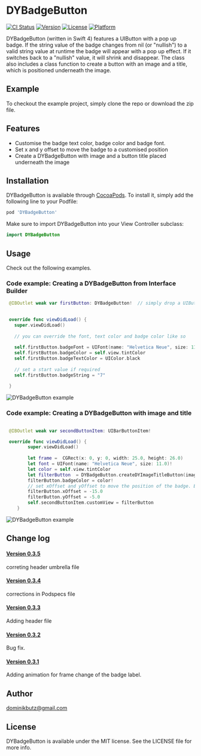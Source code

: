 # DYBadgeButton

[![CI Status](http://img.shields.io/travis/dominikbutz/DYBadgeButton.svg?style=flat)](https://travis-ci.org/dominikbutz/DYBadgeButton)
[![Version](https://img.shields.io/cocoapods/v/DYBadgeButton.svg?style=flat)](http://cocoapods.org/pods/DYBadgeButton)
[![License](https://img.shields.io/cocoapods/l/DYBadgeButton.svg?style=flat)](http://cocoapods.org/pods/DYBadgeButton)
[![Platform](https://img.shields.io/cocoapods/p/DYBadgeButton.svg?style=flat)](http://cocoapods.org/pods/DYBadgeButton)


 DYBadgeButton (written in Swift 4) features a UIButton with a pop up badge. If the string value of the badge changes from nil (or "nullish") to a valid string value at runtime the badge will appear with a pop up effect. If it switches back to a "nullish" value, it will shrink and disappear.
The class also includes a class function to create a button with an image and a title, which is positioned underneath the image. 

## Example

To checkout the example project, simply clone the repo or download the zip file. 

## Features

* Customise the badge text color, badge color and badge font.
* Set x and y offset to move the badge to a customised position
* Create a DYBadgeButton with image and a button title placed underneath the image

## Installation

DYBadgeButton is available through [CocoaPods](https://cocoapods.org/?q=dybadgebutton). To install
it, simply add the following line to your Podfile:

```ruby
pod 'DYBadgeButton'
```

Make sure to import DYBadgeButton into your View Controller subclass:

```Swift
import DYBadgeButton
```

## Usage

Check out the following examples.

### Code example: Creating a DYBadgeButton from Interface Builder


```Swift
 @IBOutlet weak var firstButton: DYBadgeButton!  // simply drop a UIButton into the VC from interface builder in storyboard  and set the class to DYBadgeButton
 

 override func viewDidLoad() {
   super.viewDidLoad()
   
   // you can override the font, text color and badge color like so
   
   self.firstButton.badgeFont = UIFont(name: "Helvetica Neue", size: 11.0)!
   self.firstButton.badgeColor = self.view.tintColor
   self.firstButton.badgeTextColor = UIColor.black
   
   // set a start value if required
   self.firstButton.badgeString = "7"
   
 }

```

![DYBadgeButton example](./gitResources/DYBadgeButtonExample1.gif "Badge Button example 1") 

### Code example: Creating a DYBadgeButton with image and title

 
```Swift

 @IBOutlet weak var secondButtonItem: UIBarButtonItem!

 override func viewDidLoad() {
	    super.viewDidLoad()
	        
		let frame =  CGRect(x: 0, y: 0, width: 25.0, height: 26.0)
		let font = UIFont(name: "Helvetica Neue", size: 11.0)!
		let color = self.view.tintColor
		let filterButton  = DYBadgeButton.createDYImageTitleButton(image:  imageLiteral(resourceName: "filterButton"), title: "Filter", font: font, frame: frame, tintColor: color!)
		filterButton.badgeColor = color!
		// set xOffset and yOffset to move the position of the badge. Because of the frame modification, the badge might be misplaced otherwise. 
		filterButton.xOffset = -15.0
		filterButton.yOffset = -5.0
		self.secondButtonItem.customView = filterButton
	}
```
![DYBadgeButton example](./gitResources/DYBadgeButtonExample2.gif "Badge Button example 2") 

## Change log
#### [Version 0.3.5](https://github.com/DominikButz/DYBadgeButton/releases/tag/0.3.5)
correting header umbrella file
#### [Version 0.3.4](https://github.com/DominikButz/DYBadgeButton/releases/tag/0.3.4)
corrections in Podspecs file
#### [Version 0.3.3](https://github.com/DominikButz/DYBadgeButton/releases/tag/0.3.3)
Adding header file
#### [Version 0.3.2](https://github.com/DominikButz/DYBadgeButton/releases/tag/0.3.2)
Bug fix.

#### [Version 0.3.1](https://github.com/DominikButz/DYBadgeButton/releases/tag/0.3.1)
Adding animation for frame change of the badge label.

## Author

dominikbutz@gmail.com

## License

DYBadgeButton is available under the MIT license. See the LICENSE file for more info.


